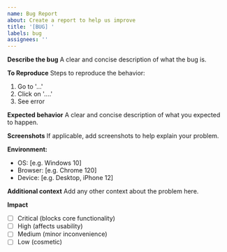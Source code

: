 ```yaml
---
name: Bug Report
about: Create a report to help us improve
title: '[BUG] '
labels: bug
assignees: ''
---
```


**Describe the bug**
A clear and concise description of what the bug is.

**To Reproduce**
Steps to reproduce the behavior:
1. Go to '...'
2. Click on '....'
3. See error

**Expected behavior**
A clear and concise description of what you expected to happen.

**Screenshots**
If applicable, add screenshots to help explain your problem.

**Environment:**
 - OS: [e.g. Windows 10]
 - Browser: [e.g. Chrome 120]
 - Device: [e.g. Desktop, iPhone 12]

**Additional context**
Add any other context about the problem here.

**Impact**
- [ ] Critical (blocks core functionality)
- [ ] High (affects usability)
- [ ] Medium (minor inconvenience)
- [ ] Low (cosmetic) 